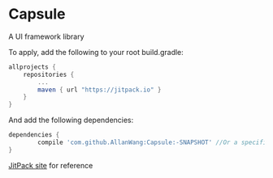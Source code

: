 # Capsule
A UI framework library

To apply, add the following to your root build.gradle:

```gradle
allprojects {
	repositories {
		...
		maven { url "https://jitpack.io" }
	}
}
```

And add the following dependencies:

```gradle
dependencies {
        compile 'com.github.AllanWang:Capsule:-SNAPSHOT' //Or a specific version/commit
}

```

[JitPack site](https://jitpack.io/#AllanWang/Capsule) for reference